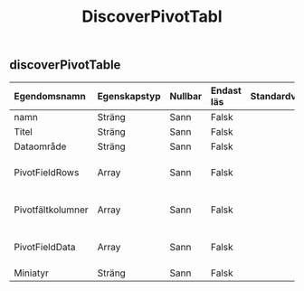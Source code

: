 ﻿---
title: DiscoverPivotTabl
second_title: Aspose.Cells Cloud Documen
type: docs
url: /sv/specification/model/discoverpivottable/
description: "Aspose.Cells Molnmodellspecifikation: DiscoverPivotTable. Hantera enkelt Excel och andra kalkylarksdokument med funktioner som att öppna, generera, redigera, dela, slå samman, jämföra och konvertera"
weight: 50
---
## **discoverPivotTable**

 

| Egendomsnamn| Egenskapstyp| Nullbar| Endast läs| Standardvärde| Beskrivning|
|:- |:- |:- |:- |:- |:- |
| namn| Sträng| Sann| Falsk|||
| Titel| Sträng| Sann| Falsk|||
| Dataområde| Sträng| Sann| Falsk|||
| PivotFieldRows|Array<Integer> | Sann| Falsk|| Representerar radfält i en pivottabellrapport.|
| Pivotfältkolumner|Array<Integer> | Sann| Falsk||Representerar kolumnfält i en pivottabellrapport.|
|PivotFieldData|Array<Integer> | Sann| Falsk|| Representerar datafält i en pivottabellrapport.|
| Miniatyr| Sträng| Sann| Falsk|| Base64String|

